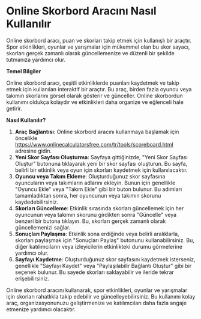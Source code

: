 Online Skorbord Aracını Nasıl Kullanılır
========================================

Online skorbord aracı, puan ve skorları takip etmek için kullanışlı bir araçtır. Spor etkinlikleri, oyunlar ve yarışmalar için mükemmel olan bu skor sayacı, skorları gerçek zamanlı olarak güncellemenize ve düzenli bir şekilde tutmanıza yardımcı olur.

**Temel Bilgiler**

Online skorbord aracı, çeşitli etkinliklerde puanları kaydetmek ve takip etmek için kullanılan interaktif bir araçtır. Bu araç, birden fazla oyuncu veya takımın skorlarını görsel olarak gösterir ve günceller. Online skorbordun kullanımı oldukça kolaydır ve etkinlikleri daha organize ve eğlenceli hale getirir.

**Nasıl Kullanılır?**

1. **Araç Bağlantısı**: Online skorbord aracını kullanmaya başlamak için öncelikle <https://www.onlinecalculatorsfree.com/tr/tools/scoreboard.html> adresine gidin.
2. **Yeni Skor Sayfası Oluşturma**: Sayfaya gittiğinizde, "Yeni Skor Sayfası Oluştur" butonuna tıklayarak yeni bir skor sayfası oluşturun. Bu sayfa, belirli bir etkinlik veya oyun için skorları kaydetmek için kullanılacaktır.
3. **Oyuncu veya Takım Ekleme**: Oluşturduğunuz skor sayfasına oyuncuların veya takımların adlarını ekleyin. Bunun için genellikle "Oyuncu Ekle" veya "Takım Ekle" gibi bir buton bulunur. Bu adımları tamamladıktan sonra, her oyuncunun veya takımın skorunu kaydedebilirsiniz.
4. **Skorları Güncelleme**: Etkinlik sırasında skorları güncellemek için her oyuncunun veya takımın skorunu girdikten sonra "Güncelle" veya benzeri bir butona tıklayın. Bu, skorları gerçek zamanlı olarak güncellemenizi sağlar.
5. **Sonuçları Paylaşma**: Etkinlik sona erdiğinde veya belirli aralıklarla, skorları paylaşmak için "Sonuçları Paylaş" butonunu kullanabilirsiniz. Bu, diğer katılımcıların veya izleyicilerin etkinlikteki durumu görmelerine yardımcı olur.
6. **Sayfayı Kaydetme**: Oluşturduğunuz skor sayfasını kaydetmek isterseniz, genellikle "Sayfayı Kaydet" veya "Paylaşılabilir Bağlantı Oluştur" gibi bir seçenek bulunur. Bu sayede skorları saklayabilir ve ileride tekrar erişebilirsiniz.

Online skorbord aracını kullanarak, spor etkinlikleri, oyunlar ve yarışmalar için skorları rahatlıkla takip edebilir ve güncelleyebilirsiniz. Bu kullanımı kolay araç, organizasyonunuzu geliştirmenize ve katılımcıları daha fazla angaje etmenize yardımcı olacaktır.